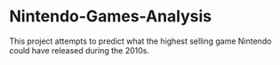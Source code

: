 # Nintendo-Games-Analysis
This project attempts to predict what the highest selling game Nintendo could have released during the 2010s.
